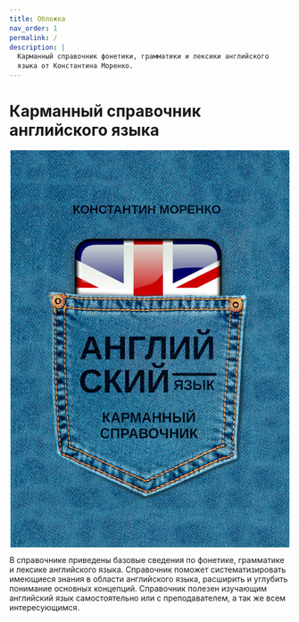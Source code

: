 ```yaml
---
title: Обложка
nav_order: 1
permalink: /
description: |
  Карманный справочник фонетики, грамматики и лексики английского
  языка от Константина Моренко.
---
```


# Карманный справочник английского языка

<img style="display: block; margin: 0 auto; max-width: 500px; max-height: 80vh" src="cover.jpg">


В справочнике приведены базовые сведения по фонетике, грамматике и
лексике английского языка.  Справочник поможет систематизировать
имеющиеся знания в области английского языка, расширить и углубить
понимание основных концепций.  Справочник полезен изучающим английский
язык самостоятельно или с преподавателем, а так же всем
интересующимся.


